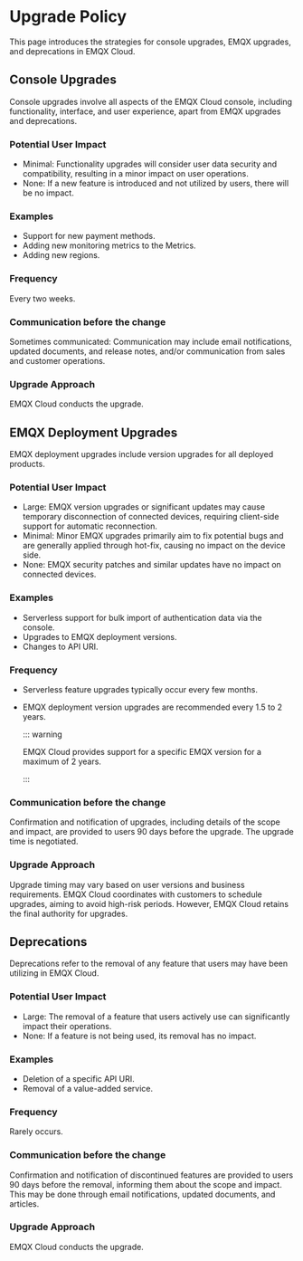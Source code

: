 # Upgrade Policy

This page introduces the strategies for console upgrades, EMQX upgrades, and deprecations in EMQX Cloud.

## Console Upgrades

Console upgrades involve all aspects of the EMQX Cloud console, including functionality, interface, and user experience, apart from EMQX upgrades and deprecations.

### Potential User Impact
- Minimal: Functionality upgrades will consider user data security and compatibility, resulting in a minor impact on user operations.
- None: If a new feature is introduced and not utilized by users, there will be no impact.

### Examples
- Support for new payment methods.
- Adding new monitoring metrics to the Metrics.
- Adding new regions.

### Frequency
Every two weeks.

### Communication before the change
Sometimes communicated: Communication may include email notifications, updated documents, and release notes, and/or communication from sales and customer operations.

### Upgrade Approach
EMQX Cloud conducts the upgrade.


## EMQX Deployment Upgrades

EMQX deployment upgrades include version upgrades for all deployed products.

### Potential User Impact
- Large: EMQX version upgrades or significant updates may cause temporary disconnection of connected devices, requiring client-side support for automatic reconnection.
- Minimal: Minor EMQX upgrades primarily aim to fix potential bugs and are generally applied through hot-fix, causing no impact on the device side.
- None: EMQX security patches and similar updates have no impact on connected devices.

### Examples
- Serverless support for bulk import of authentication data via the console.
- Upgrades to EMQX deployment versions.
- Changes to API URI.

### Frequency
- Serverless feature upgrades typically occur every few months.

- EMQX deployment version upgrades are recommended every 1.5 to 2 years. 

  ::: warning 

  EMQX Cloud provides support for a specific EMQX version for a maximum of 2 years. 

  :::


### Communication before the change
Confirmation and notification of upgrades, including details of the scope and impact, are provided to users 90 days before the upgrade. The upgrade time is negotiated.


### Upgrade Approach
Upgrade timing may vary based on user versions and business requirements. EMQX Cloud coordinates with customers to schedule upgrades, aiming to avoid high-risk periods. However, EMQX Cloud retains the final authority for upgrades.


## Deprecations
Deprecations refer to the removal of any feature that users may have been utilizing in EMQX Cloud.


### Potential User Impact
- Large: The removal of a feature that users actively use can significantly impact their operations.
- None: If a feature is not being used, its removal has no impact.

### Examples
- Deletion of a specific API URI.
- Removal of a value-added service.

### Frequency
Rarely occurs.

### Communication before the change
Confirmation and notification of discontinued features are provided to users 90 days before the removal, informing them about the scope and impact. This may be done through email notifications, updated documents, and articles.


### Upgrade Approach
EMQX Cloud conducts the upgrade.

